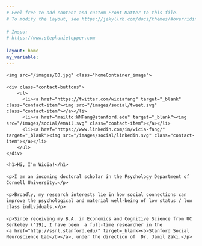 ```yaml
---
# Feel free to add content and custom Front Matter to this file.
# To modify the layout, see https://jekyllrb.com/docs/themes/#overriding-theme-defaults

# Inspo:
# https://www.stephanietepper.com

layout: home
my_variable:
---
```


<div class="home-box" markdown="1">
  <div class="home-left">

    <img src="/images/00.jpg" class="homeContainer_image">

    <div class="contact-buttons">
        <ul>
          <li><a href="https://twitter.com/wiciafang" target="_blank" class="contact-item"><img src="/images/social/tweet.svg" class="contact-item"></a></li>
          <li><a href="mailto:WMFang@stanford.edu" target="_blank"><img src="/images/social/email.svg" class="contact-item"></a></li>
          <li><a href="https://www.linkedin.com/in/wicia-fang/" target="_blank"><img src="/images/social/linkedin.svg" class="contact-item"></a></li>
        </ul>
    </div>

  </div>

  <div class="home-right">

    <h1>Hi, I'm Wicia!</h1>

    <p>I am an incoming doctoral scholar in the Psychology Department of Cornell University.</p>

    <p>Broadly, my research interests lie in how social connections can improve the psychological and material well-being of low status / low class individuals.</p>

    <p>Since receiving my B.A. in Economics and Cognitive Science from UC Berkeley ('19), I have been  a full-time researcher in the
    <a href="http://ssnl.stanford.edu/" target=_blank><b>Stanford Social Neuroscience Lab</b></a>, under the direction of  Dr. Jamil Zaki.</p>

  </div>
</div>
